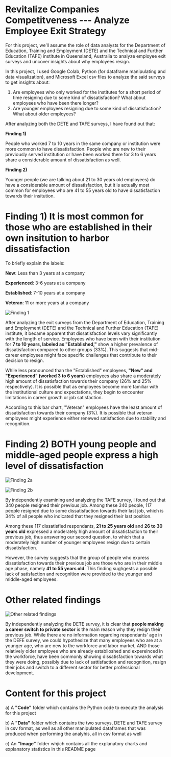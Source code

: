 # Revitalize Companies Competitveness --- Analyze Employee Exit Strategy
For this project, we’ll assume the role of data analysts for the Department of Education, Training and Employment (DETE) and the Technical and Further Education (TAFE) institute in Queensland, Australia to analyze employee exit surveys and uncover insights about why employees resign.

In this project, I used Google Colab, Python (for dataframe manipulating and data visualization), and Microsoft Excel csv files to analyze the said surveys to get insights about:

  1. Are employees who only worked for the institutes for a short period of time resigning due to some kind of dissatisfaction? What about employees who have been there longer?
  2. Are younger employees resigning due to some kind of dissatisfaction? What about older employees?

After analyzing both the DETE and TAFE surveys, I have found out that:

   **Finding 1)**
   
   People who worked 7 to 10 years in the same company or institution were more common to have dissatisfaction. People who are new to their previously served institution or have been worked there for 3 to 6 years share a considerable amount of dissatisfaction as well.

  
   **Finding 2)**
   
   Younger people (we are talking about 21 to 30 years old employees) do have a considerable amount of dissatisfaction, but it is actually most common for employees who are 41 to 55 years old to have dissatisfaction towards their insitution.

# Finding 1) It is most common for those who are established in their own insitution to harbor dissatisfaction
To briefly explain the labels:

**New**: Less than 3 years at a company

**Experienced**: 3-6 years at a company

**Established**: 7-10 years at a company

**Veteran**: 11 or more years at a company


![Finding 1](https://github.com/user-attachments/assets/ccc34fdb-b66c-4a4b-ad16-b23babbcadde)

After analyzing the exit surveys from the Department of Education, Training and Employment (DETE) and the Technical and Further Education (TAFE) institute, it became apparent that dissatisfaction levels vary significantly with the length of service. Employees who have been with their institution for **7 to 10 years, labeled as "Established,"** show a higher prevalence of dissatisfaction compared to other groups (33%). This suggests that mid-career employees might face specific challenges that contribute to their decision to resign.

While less pronounced than the "Established" employees, **"New" and "Experienced" (worked 3 to 6 years)** employees also share a moderately high amount of dissatisfaction towards their company (26% and 25% respectively). It is possible that as employees become more familiar with the institutional culture and expectations, they begin to encounter limitations in career growth or job satisfaction.

According to this bar chart, "Veteran" employees have the least amount of dissatisfaction towards their company (3%). It is possible that veteran employees might experience either renewed satisfaction due to stability and recognition.

# Finding 2) BOTH young people and middle-aged people express a high level of dissatisfaction

![Finding 2a](https://github.com/user-attachments/assets/81552025-d499-4482-b324-7d0d42c274f5)

![Finding 2b](https://github.com/user-attachments/assets/0f559f7f-f005-47b4-9a2d-15f62fff65ea)

By independently examining and analyzing the TAFE survey, I found out that 340 people resigned their previous job. Among these 340 people, 117 people resigned due to some dissatisfaction towards their last job, which is 34% of all people who indicated that they resigned their last position.

Among these 117 dissatisfied respondants, **21 to 25 years old** and **26 to 30 years old** expressed a moderately high amount of dissatisfaction to their previous job, thus answering our second question, to which that a moderately high number of younger employees resign due to certain dissatisfaction. 

However, the survey suggests that the group of people who express dissatisfaction towards their previous job are those who are in their middle age phase, namely **41 to 55 years old**. This finding sughgests a possible lack of satisfaction and recognition were provided to the younger and middle-aged employees.

# Other related findings

![Other related findings](https://github.com/user-attachments/assets/3aa665d1-316d-4ed6-bf2a-87905d0bf240)

By independently analyzing the DETE survey, it is clear that **people making a career switch to private sector** is the main reason why they resign their previous job. While there are no information regarding respondants' age in the DEFE survey, we could hypothesize that many employees who are at a younger age, who are new to the workforce and labor market, AND those relatively older employee who are already establioshed and expereinced in the workforce, have been commonly showing dissatisfaction towards what they were doing, possibly due to lack of sattisfaction and recognition, resign their jobs and switch to a different sector for better professional development.

# Content for this project
a) A **"Code"** folder which contains the Python code to execute the analysis for this project

b) A **"Data"** folder which contains the two surveys, DETE and TAFE survey in csv format, as well as all other manipulated dataframes that was produced when performing the analyhis, all in csv format as well

c) An **"Image"** folder whjich contains all the explanatory charts and explanatory statistics in this README page

